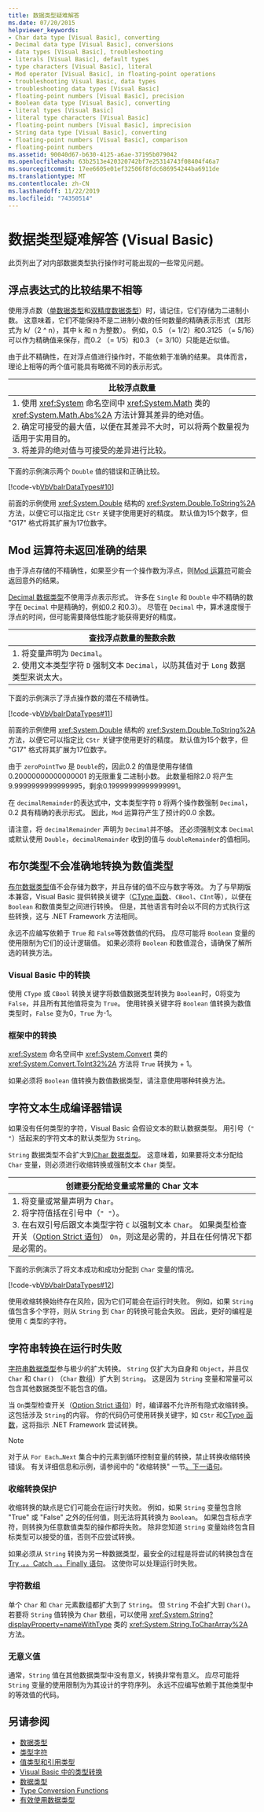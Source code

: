 ```yaml
---
title: 数据类型疑难解答
ms.date: 07/20/2015
helpviewer_keywords:
- Char data type [Visual Basic], converting
- Decimal data type [Visual Basic], conversions
- data types [Visual Basic], troubleshooting
- literals [Visual Basic], default types
- type characters [Visual Basic], literal
- Mod operator [Visual Basic], in floating-point operations
- troubleshooting Visual Basic, data types
- troubleshooting data types [Visual Basic]
- floating-point numbers [Visual Basic], precision
- Boolean data type [Visual Basic], converting
- literal types [Visual Basic]
- literal type characters [Visual Basic]
- floating-point numbers [Visual Basic], imprecision
- String data type [Visual Basic], converting
- floating-point numbers [Visual Basic], comparison
- floating-point numbers
ms.assetid: 90040d67-b630-4125-a6ae-37195b079042
ms.openlocfilehash: 63b2513e420320742bf7e25314743f08404f46a7
ms.sourcegitcommit: 17ee6605e01ef32506f8fdc686954244ba6911de
ms.translationtype: MT
ms.contentlocale: zh-CN
ms.lasthandoff: 11/22/2019
ms.locfileid: "74350514"
---
```

# <a name="troubleshooting-data-types-visual-basic"></a>数据类型疑难解答 (Visual Basic)

此页列出了对内部数据类型执行操作时可能出现的一些常见问题。

## <a name="floating-point-expressions-do-not-compare-as-equal"></a>浮点表达式的比较结果不相等

使用浮点数（[单数据类型](../../../../visual-basic/language-reference/data-types/single-data-type.md)和[双精度数据类型](../../../../visual-basic/language-reference/data-types/double-data-type.md)）时，请记住，它们存储为二进制小数。 这意味着，它们不能保持不是二进制小数的任何数量的精确表示形式（其形式为 k/（2 ^ n），其中 k 和 n 为整数）。 例如，0.5 （= 1/2）和0.3125 （= 5/16）可以作为精确值来保存，而0.2 （= 1/5）和0.3 （= 3/10）只能是近似值。

由于此不精确性，在对浮点值进行操作时，不能依赖于准确的结果。 具体而言，理论上相等的两个值可能具有略微不同的表示形式。

| 比较浮点数量 |
|---|
|1. 使用 <xref:System> 命名空间中 <xref:System.Math> 类的 <xref:System.Math.Abs%2A> 方法计算其差异的绝对值。<br />2. 确定可接受的最大值，以便在其差异不大时，可以将两个数量视为适用于实用目的。<br />3. 将差异的绝对值与可接受的差异进行比较。|

下面的示例演示两个 `Double` 值的错误和正确比较。

[!code-vb[VbVbalrDataTypes#10](~/samples/snippets/visualbasic/VS_Snippets_VBCSharp/VbVbalrDataTypes/VB/Class1.vb#10)]

前面的示例使用 <xref:System.Double> 结构的 <xref:System.Double.ToString%2A> 方法，以便它可以指定比 `CStr` 关键字使用更好的精度。 默认值为15个数字，但 "G17" 格式将其扩展为17位数字。

## <a name="mod-operator-does-not-return-accurate-result"></a>Mod 运算符未返回准确的结果

由于浮点存储的不精确性，如果至少有一个操作数为浮点，则[Mod 运算符](../../../../visual-basic/language-reference/operators/mod-operator.md)可能会返回意外的结果。

[Decimal 数据类型](../../../../visual-basic/language-reference/data-types/decimal-data-type.md)不使用浮点表示形式。 许多在 `Single` 和 `Double` 中不精确的数字在 `Decimal` 中是精确的，例如0.2 和0.3）。 尽管在 `Decimal` 中，算术速度慢于浮点的时间，但可能需要降低性能才能获得更好的精度。

|查找浮点数量的整数余数|
|---|
|1. 将变量声明为 `Decimal`。<br />2. 使用文本类型字符 `D` 强制文本 `Decimal`，以防其值对于 `Long` 数据类型来说太大。|

下面的示例演示了浮点操作数的潜在不精确性。

[!code-vb[VbVbalrDataTypes#11](~/samples/snippets/visualbasic/VS_Snippets_VBCSharp/VbVbalrDataTypes/VB/Class1.vb#11)]

前面的示例使用 <xref:System.Double> 结构的 <xref:System.Double.ToString%2A> 方法，以便它可以指定比 `CStr` 关键字使用更好的精度。 默认值为15个数字，但 "G17" 格式将其扩展为17位数字。

由于 `zeroPointTwo` 是 `Double`的，因此0.2 的值是使用存储值0.20000000000000001 的无限重复二进制小数。 此数量相除2.0 将产生9.9999999999999995，剩余0.19999999999999991。

在 `decimalRemainder`的表达式中，文本类型字符 `D` 将两个操作数强制 `Decimal`，0.2 具有精确的表示形式。 因此，`Mod` 运算符产生了预计的0.0 余数。

请注意，将 `decimalRemainder` 声明为 `Decimal`并不够。 还必须强制文本 `Decimal`或默认使用 `Double`，`decimalRemainder` 收到的值与 `doubleRemainder`的值相同。

## <a name="boolean-type-does-not-convert-to-numeric-type-accurately"></a>布尔类型不会准确地转换为数值类型

[布尔数据类型](../../../../visual-basic/language-reference/data-types/boolean-data-type.md)值不会存储为数字，并且存储的值不应与数字等效。 为了与早期版本兼容，Visual Basic 提供转换关键字（[CType 函数](../../../../visual-basic/language-reference/functions/ctype-function.md)、`CBool`、`CInt`等），以便在 `Boolean` 和数值类型之间进行转换。 但是，其他语言有时会以不同的方式执行这些转换，这与 .NET Framework 方法相同。

永远不应编写依赖于 `True` 和 `False`等效数值的代码。 应尽可能将 `Boolean` 变量的使用限制为它们的设计逻辑值。 如果必须将 `Boolean` 和数值混合，请确保了解所选的转换方法。

### <a name="conversion-in-visual-basic"></a>Visual Basic 中的转换

使用 `CType` 或 `CBool` 转换关键字将数值数据类型转换为 `Boolean`时，0将变为 `False`，并且所有其他值将变为 `True`。 使用转换关键字将 `Boolean` 值转换为数值类型时，`False` 变为0，`True` 为-1。

### <a name="conversion-in-the-framework"></a>框架中的转换

<xref:System> 命名空间中 <xref:System.Convert> 类的 <xref:System.Convert.ToInt32%2A> 方法将 `True` 转换为 + 1。

如果必须将 `Boolean` 值转换为数值数据类型，请注意使用哪种转换方法。

## <a name="character-literal-generates-compiler-error"></a>字符文本生成编译器错误

如果没有任何类型的字符，Visual Basic 会假设文本的默认数据类型。 用引号（`" "`）括起来的字符文本的默认类型为 `String`。

`String` 数据类型不会扩大到[Char 数据类型](../../../../visual-basic/language-reference/data-types/char-data-type.md)。 这意味着，如果要将文本分配给 `Char` 变量，则必须进行收缩转换或强制文本 `Char` 类型。

|创建要分配给变量或常量的 Char 文本|
|---|
|1. 将变量或常量声明为 `Char`。<br />2. 将字符值括在引号中（`" "`）。<br />3. 在右双引号后跟文本类型字符 `C` 以强制文本 `Char`。 如果类型检查开关（[Option Strict 语句](../../../../visual-basic/language-reference/statements/option-strict-statement.md)） `On`，则这是必需的，并且在任何情况下都是必需的。|

下面的示例演示了将文本成功和成功分配到 `Char` 变量的情况。

[!code-vb[VbVbalrDataTypes#12](~/samples/snippets/visualbasic/VS_Snippets_VBCSharp/VbVbalrDataTypes/VB/Class1.vb#12)]

使用收缩转换始终存在风险，因为它们可能会在运行时失败。 例如，如果 `String` 值包含多个字符，则从 `String` 到 `Char` 的转换可能会失败。 因此，更好的编程是使用 `C` 类型的字符。

## <a name="string-conversion-fails-at-run-time"></a>字符串转换在运行时失败

[字符串数据类型](../../../../visual-basic/language-reference/data-types/string-data-type.md)参与极少的扩大转换。 `String` 仅扩大为自身和 `Object`，并且仅 `Char` 和 `Char()` （`Char` 数组）扩大到 `String`。 这是因为 `String` 变量和常量可以包含其他数据类型不能包含的值。

当 `On`类型检查开关（[Option Strict 语句](../../../../visual-basic/language-reference/statements/option-strict-statement.md)）时，编译器不允许所有隐式收缩转换。 这包括涉及 `String`的内容。 你的代码仍可使用转换关键字，如 `CStr` 和[CType 函数](../../../../visual-basic/language-reference/functions/ctype-function.md)，这将指示 .NET Framework 尝试转换。

> [!NOTE]
> 对于从 `For Each…Next` 集合中的元素到循环控制变量的转换，禁止转换收缩转换错误。 有关详细信息和示例，请参阅中的 "收缩转换" 一节[。下一语句](../../../../visual-basic/language-reference/statements/for-each-next-statement.md)。

### <a name="narrowing-conversion-protection"></a>收缩转换保护

收缩转换的缺点是它们可能会在运行时失败。 例如，如果 `String` 变量包含除 "True" 或 "False" 之外的任何值，则无法将其转换为 `Boolean`。 如果包含标点字符，则转换为任意数值类型的操作都将失败。 除非您知道 `String` 变量始终包含目标类型可以接受的值，否则不应尝试转换。

如果必须从 `String` 转换为另一种数据类型，最安全的过程是将尝试的转换包含在[Try .。。Catch .。。Finally 语句](../../../../visual-basic/language-reference/statements/try-catch-finally-statement.md)。 这使你可以处理运行时失败。

### <a name="character-arrays"></a>字符数组

单个 `Char` 和 `Char` 元素数组都扩大到了 `String`。 但 `String` 不会扩大到 `Char()`。 若要将 `String` 值转换为 `Char` 数组，可以使用 <xref:System.String?displayProperty=nameWithType> 类的 <xref:System.String.ToCharArray%2A> 方法。

### <a name="meaningless-values"></a>无意义值

通常，`String` 值在其他数据类型中没有意义，转换非常有意义。 应尽可能将 `String` 变量的使用限制为为其设计的字符序列。 永远不应编写依赖于其他类型中的等效值的代码。

## <a name="see-also"></a>另请参阅

- [数据类型](../../../../visual-basic/programming-guide/language-features/data-types/index.md)
- [类型字符](../../../../visual-basic/programming-guide/language-features/data-types/type-characters.md)
- [值类型和引用类型](../../../../visual-basic/programming-guide/language-features/data-types/value-types-and-reference-types.md)
- [Visual Basic 中的类型转换](../../../../visual-basic/programming-guide/language-features/data-types/type-conversions.md)
- [数据类型](../../../../visual-basic/language-reference/data-types/index.md)
- [Type Conversion Functions](../../../../visual-basic/language-reference/functions/type-conversion-functions.md)
- [有效使用数据类型](../../../../visual-basic/programming-guide/language-features/data-types/efficient-use-of-data-types.md)
